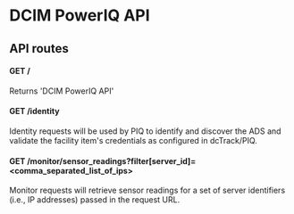 # DCIM PowerIQ API

## API routes

#### GET /

Returns 'DCIM PowerIQ API'

#### GET /identity

Identity requests will be used by PIQ to identify and discover the ADS and validate the facility item's credentials as configured in dcTrack/PIQ.

#### GET /monitor/sensor_readings?filter[server_id]=<comma_separated_list_of_ips>

Monitor requests will retrieve sensor readings for a set of server identifiers (i.e., IP addresses) passed in the request URL.